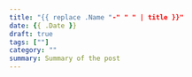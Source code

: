 ```yaml
---
title: "{{ replace .Name "-" " " | title }}"
date: {{ .Date }}
draft: true
tags: [""]
category: ""
summary: Summary of the post
---
```

